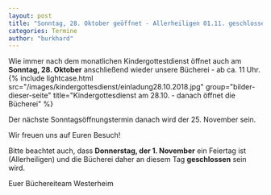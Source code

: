 ```yaml
---
layout: post
title: "Sonntag, 28. Oktober geöffnet - Allerheiligen 01.11. geschlossen!"
categories: Termine
author: "burkhard"
---
```


Wie immer nach dem monatlichen Kindergottestdienst öffnet auch am **Sonntag, 28. Oktober** anschließend wieder unsere Bücherei - ab ca. 11 Uhr.
{% include lightcase.html src="/images/kindergottesdienst/einladung28.10.2018.jpg" group="bilder-dieser-seite"
           title="Kindergottesdienst am 28.10. - danach öffnet die Bücherei" %}

Der nächste Sonntagsöffnungstermin danach wird der 25. November sein.

Wir freuen uns auf Euren Besuch!

Bitte beachtet auch, dass **Donnerstag, der 1. November** ein Feiertag ist (Allerheiligen) und die Bücherei daher an diesem Tag **geschlossen** sein wird.

Euer Büchereiteam Westerheim
